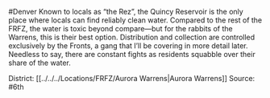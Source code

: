 #Denver 
Known to locals as “the Rez”, the Quincy Reservoir is the only place where locals can find reliably clean water. Compared to the rest of the FRFZ, the water is toxic beyond compare—but for the rabbits of the Warrens, this is their best option. Distribution and collection are controlled exclusively by the Fronts, a gang that I’ll be covering in more detail later. Needless to say, there are constant fights as residents squabble over their share of the water.

District: [[../../../Locations/FRFZ/Aurora Warrens|Aurora Warrens]]
Source: #6th